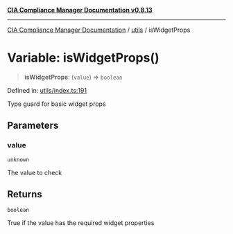 [**CIA Compliance Manager Documentation v0.8.13**](../../README.md)

***

[CIA Compliance Manager Documentation](../../modules.md) / [utils](../README.md) / isWidgetProps

# Variable: isWidgetProps()

> **isWidgetProps**: (`value`) => `boolean`

Defined in: [utils/index.ts:191](https://github.com/Hack23/cia-compliance-manager/blob/2f6ce8651c6fa9a0d9c8860576f0ee67ef038efd/src/utils/index.ts#L191)

Type guard for basic widget props

## Parameters

### value

`unknown`

The value to check

## Returns

`boolean`

True if the value has the required widget properties
